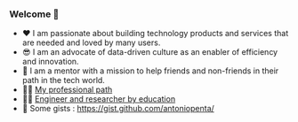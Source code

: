 ### Welcome 👋


- ❤️ I am passionate about building technology products and services that are needed and loved by many users.
- 😎 I am an advocate of data-driven culture as an enabler  of efficiency and innovation.
- 🤩 I am a mentor with a mission to help friends and non-friends in their path in the tech world.
- 👨‍💼 [My professional path](https://www.linkedin.com/in/antonio-penta/)
-  👨‍🎓 [Engineer and  researcher by education](https://scholar.google.com/citations?user=gIGmQLUAAAAJ&hl=it)  
-  🌱  Some gists : https://gist.github.com/antoniopenta/
<!--
**antoniopenta/antoniopenta** is a ✨ _special_ ✨ repository because its `README.md` (this file) appears on your GitHub profile.

Here are some ideas to get you started:

- 🔭 I’m currently working on ...
- 🌱 I’m currently learning ...
- 👯 I’m looking to collaborate on ...
- 🤔 I’m looking for help with ...
- 💬 Ask me about ...
- 📫 How to reach me: ...
- 😄 Pronouns: ...
- ⚡ Fun fact: ...
-->
